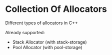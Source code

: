 # Collection Of Allocators
Different types of allocators in C++

Already supported:
- Stack Allocator (with stack-storage)
- Pool Allocator (with pool-storage)
